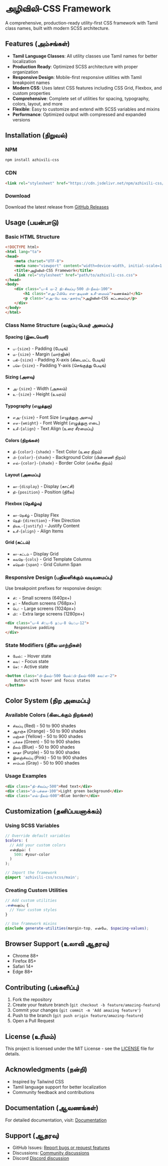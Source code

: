# அழிவிலி-CSS Framework

A comprehensive, production-ready utility-first CSS framework with Tamil class names, built with modern SCSS architecture.

## Features (அம்சங்கள்)

- **Tamil Language Classes**: All utility classes use Tamil names for better localization
- **Production Ready**: Optimized SCSS architecture with proper organization
- **Responsive Design**: Mobile-first responsive utilities with Tamil breakpoint names
- **Modern CSS**: Uses latest CSS features including CSS Grid, Flexbox, and custom properties
- **Comprehensive**: Complete set of utilities for spacing, typography, colors, layout, and more
- **Flexible**: Easy to customize and extend with SCSS variables and mixins
- **Performance**: Optimized output with compressed and expanded versions

## Installation (நிறுவல்)

### NPM
```bash
npm install azhivili-css
```

### CDN
```html
<link rel="stylesheet" href="https://cdn.jsdelivr.net/npm/azhivili-css/dist/azhivili-css.min.css">
```

### Download
Download the latest release from [GitHub Releases](https://github.com/Aruvili/azhivili-css/releases)

## Usage (பயன்பாடு)

### Basic HTML Structure
```html
<!DOCTYPE html>
<html lang="ta">
<head>
    <meta charset="UTF-8">
    <meta name="viewport" content="width=device-width, initial-scale=1.0">
    <title>அழிவிலி-CSS Framework</title>
    <link rel="stylesheet" href="path/to/azhivili-css.css">
</head>
<body>
    <div class="ப-4 ம-2 நி-சிவப்பு-500 பி-நீலம்-100">
        <h1 class="எஅ-2மிபெ எஎ-தடிமன் உசீ-மையம்">வணக்கம்!</h1>
        <p class="எஅ-பெ வஉ-தளர்வு">அழிவிலி-CSS கட்டமைப்பு</p>
    </div>
</body>
</html>
```

### Class Name Structure (வகுப்பு பெயர் அமைப்பு)

#### Spacing (இடைவெளி)
- `ப-{size}` - Padding (பேடிங்)
- `ம-{size}` - Margin (மார்ஜின்)
- `பகி-{size}` - Padding X-axis (கிடைமட்ட பேடிங்)
- `பசெ-{size}` - Padding Y-axis (செங்குத்து பேடிங்)

#### Sizing (அளவு)
- `அ-{size}` - Width (அகலம்)
- `உ-{size}` - Height (உயரம்)

#### Typography (எழுத்துரு)
- `எஅ-{size}` - Font Size (எழுத்துரு அளவு)
- `எஎ-{weight}` - Font Weight (எழுத்துரு எடை)
- `உசீ-{align}` - Text Align (உரை சீரமைப்பு)

#### Colors (நிறங்கள்)
- `நி-{color}-{shade}` - Text Color (உரை நிறம்)
- `பி-{color}-{shade}` - Background Color (பின்னணி நிறம்)
- `எல்-{color}-{shade}` - Border Color (எல்லை நிறம்)

#### Layout (அமைப்பு)
- `கா-{display}` - Display (காட்சி)
- `நி-{position}` - Position (நிலை)

#### Flexbox (நெகிழ்வு)
- `கா-நெகிழ்` - Display Flex
- `நெதி-{direction}` - Flex Direction
- `நியஉ-{justify}` - Justify Content
- `உசீ-{align}` - Align Items

#### Grid (கட்டம்)
- `கா-கட்டம்` - Display Grid
- `கவநெ-{cols}` - Grid Template Columns
- `கநெவி-{span}` - Grid Column Span

### Responsive Design (பதிலளிக்கும் வடிவமைப்பு)

Use breakpoint prefixes for responsive design:

- `சி:` - Small screens (640px+)
- `ந:` - Medium screens (768px+)
- `பெ:` - Large screens (1024px+)
- `மி:` - Extra large screens (1280px+)

```html
<div class="ப-4 சி:ப-6 ந:ப-8 பெ:ப-12">
    Responsive padding
</div>
```

### State Modifiers (நிலை மாற்றிகள்)

- `மேல்:` - Hover state
- `கவ:` - Focus state
- `செ:` - Active state

```html
<button class="பி-நீலம்-500 மேல்:பி-நீலம்-600 கவ:எ-2">
    Button with hover and focus states
</button>
```

## Color System (நிற அமைப்பு)

### Available Colors (கிடைக்கும் நிறங்கள்)

- `சிவப்பு` (Red) - 50 to 900 shades
- `ஆரஞ்சு` (Orange) - 50 to 900 shades
- `மஞ்சள்` (Yellow) - 50 to 900 shades
- `பச்சை` (Green) - 50 to 900 shades
- `நீலம்` (Blue) - 50 to 900 shades
- `ஊதா` (Purple) - 50 to 900 shades
- `இளஞ்சிவப்பு` (Pink) - 50 to 900 shades
- `சாம்பல்` (Gray) - 50 to 900 shades

### Usage Examples
```html
<div class="நி-சிவப்பு-500">Red text</div>
<div class="பி-பச்சை-100">Light green background</div>
<div class="எல்-நீலம்-600">Blue border</div>
```

## Customization (தனிப்பயனாக்கம்)

### Using SCSS Variables

```scss
// Override default variables
$colors: (
  // Add your custom colors
  என்நிறம்: (
    500: #your-color
  )
);

// Import the framework
@import 'azhivili-css/scss/main';
```

### Creating Custom Utilities

```scss
// Add custom utilities
.என்வகுப்பு {
  // Your custom styles
}

// Use framework mixins
@include generate-utilities(margin-top, என்மே, $spacing-values);
```

## Browser Support (உலாவி ஆதரவு)

- Chrome 88+
- Firefox 85+
- Safari 14+
- Edge 88+

## Contributing (பங்களிப்பு)

1. Fork the repository
2. Create your feature branch (`git checkout -b feature/amazing-feature`)
3. Commit your changes (`git commit -m 'Add amazing feature'`)
4. Push to the branch (`git push origin feature/amazing-feature`)
5. Open a Pull Request

## License (உரிமம்)

This project is licensed under the MIT License - see the [LICENSE](LICENSE) file for details.

## Acknowledgments (நன்றி)

- Inspired by Tailwind CSS
- Tamil language support for better localization
- Community feedback and contributions

## Documentation (ஆவணங்கள்)

For detailed documentation, visit: [Documentation](https://github.com/Aruvili/azhivili-css)

## Support (ஆதரவு)

- GitHub Issues: [Report bugs or request features](https://github.com/Aruvili/azhivili-css/issues)
- Discussions: [Community discussions](https://github.com/Aruvili/azhivili-css/discussions)
- Discord [Discord discussion](https://discord.gg/CcsRe8gWRV)
